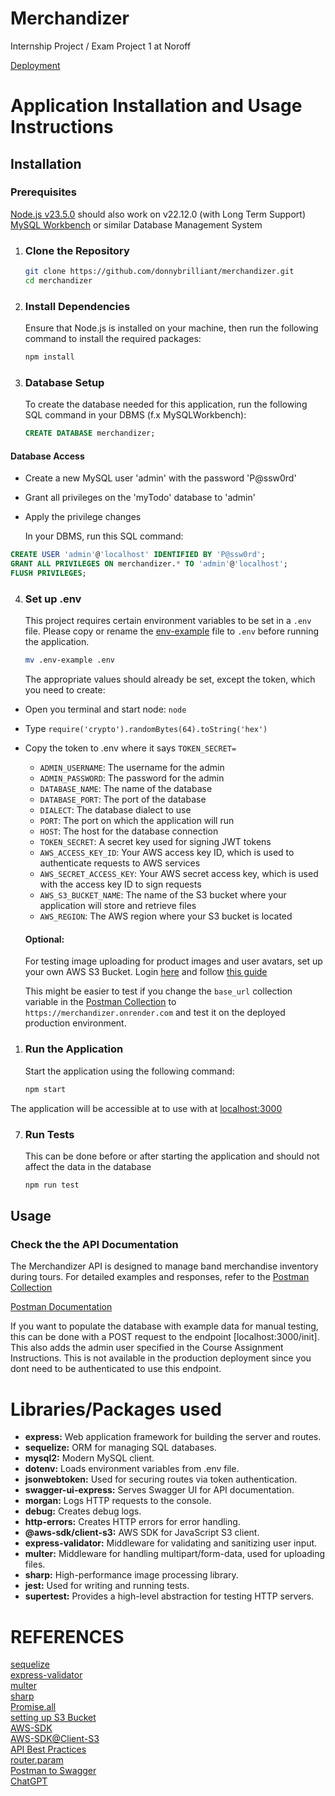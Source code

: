 # Merchandizer

Internship Project / Exam Project 1 at Noroff

[Deployment](https://merchandizer.onrender.com)

# Application Installation and Usage Instructions

## Installation

### Prerequisites

[Node.js v23.5.0](https://nodejs.org/en/download/package-manager) should also work on v22.12.0 (with Long Term Support)  
[MySQL Workbench](https://dev.mysql.com/downloads/workbench/) or similar Database Management System

1. ### Clone the Repository

   ```bash
   git clone https://github.com/donnybrilliant/merchandizer.git
   cd merchandizer
   ```

2. ### Install Dependencies

   Ensure that Node.js is installed on your machine, then run the following command to install the required packages:

   ```bash
   npm install
   ```

3. ### Database Setup

   To create the database needed for this application, run the following SQL command in your DBMS (f.x MySQLWorkbench):

   ```sql
   CREATE DATABASE merchandizer;
   ```

#### Database Access

- Create a new MySQL user 'admin' with the password 'P@ssw0rd'
- Grant all privileges on the 'myTodo' database to 'admin'
- Apply the privilege changes

  In your DBMS, run this SQL command:

```sql
CREATE USER 'admin'@'localhost' IDENTIFIED BY 'P@ssw0rd';
GRANT ALL PRIVILEGES ON merchandizer.* TO 'admin'@'localhost';
FLUSH PRIVILEGES;
```

4. ### Set up .env

   This project requires certain environment variables to be set in a `.env` file.
   Please copy or rename the [env-example](https://github.com/donnybrilliant/merchandizer/blob/main/env_example) file to `.env` before running the application.

   ```bash
   mv .env-example .env
   ```

   The appropriate values should already be set, except the token, which you need to create:

- Open you terminal and start node: `node`
- Type `require('crypto').randomBytes(64).toString('hex')`
- Copy the token to .env where it says `TOKEN_SECRET=`

  - `ADMIN_USERNAME`: The username for the admin
  - `ADMIN_PASSWORD`: The password for the admin
  - `DATABASE_NAME`: The name of the database
  - `DATABASE_PORT`: The port of the database
  - `DIALECT`: The database dialect to use
  - `PORT`: The port on which the application will run
  - `HOST`: The host for the database connection
  - `TOKEN_SECRET`: A secret key used for signing JWT tokens
  - `AWS_ACCESS_KEY_ID`: Your AWS access key ID, which is used to authenticate requests to AWS services
  - `AWS_SECRET_ACCESS_KEY`: Your AWS secret access key, which is used with the access key ID to sign requests
  - `AWS_S3_BUCKET_NAME`: The name of the S3 bucket where your application will store and retrieve files
  - `AWS_REGION`: The AWS region where your S3 bucket is located

  #### Optional:

  For testing image uploading for product images and user avatars, set up your own AWS S3 Bucket.
  Login [here](https://console.aws.amazon.com/console/home?nc2=h_ct&src=header-signin) and follow [this guide](https://medium.com/@shivam97.dawar/easy-and-simple-4-steps-to-upload-images-to-aws-s3-bucket-through-node-js-server-using-express-5f1095fcc485)

  This might be easier to test if you change the `base_url` collection variable in the [Postman Collection](https://www.postman.com/wolfzkin/workspace/merchandizer/collection/14878277-b26761a4-e2dd-4640-82b1-1ddc303bc8a2?action=share&creator=14878277) to `https://merchandizer.onrender.com` and test it on the deployed production environment.

1. ### Run the Application

   Start the application using the following command:

   ```bash
   npm start
   ```

The application will be accessible at to use with at [localhost:3000](http://localhost:3000)

7. ### Run Tests

   This can be done before or after starting the application and should not affect the data in the database

   ```bash
   npm run test
   ```

## Usage

### Check the the API Documentation

The Merchandizer API is designed to manage band merchandise inventory during tours.
For detailed examples and responses, refer to the [Postman Collection](https://www.postman.com/wolfzkin/workspace/merchandizer/collection/14878277-b26761a4-e2dd-4640-82b1-1ddc303bc8a2?action=share&creator=14878277)

[Postman Documentation](https://www.postman.com/wolfzkin/merchandizer/documentation/dkmx3ul/merchandizer)

If you want to populate the database with example data for manual testing, this can be done with a POST request to the endpoint [localhost:3000/init]. This also adds the admin user specified in the Course Assignment Instructions.
This is not available in the production deployment since you dont need to be authenticated to use this endpoint.

# Libraries/Packages used

- **express:** Web application framework for building the server and routes.
- **sequelize:** ORM for managing SQL databases.
- **mysql2:** Modern MySQL client.
- **dotenv:** Loads environment variables from .env file.
- **jsonwebtoken:** Used for securing routes via token authentication.
- **swagger-ui-express:** Serves Swagger UI for API documentation.
- **morgan:** Logs HTTP requests to the console.
- **debug:** Creates debug logs.
- **http-errors:** Creates HTTP errors for error handling.
- **@aws-sdk/client-s3:** AWS SDK for JavaScript S3 client.
- **express-validator:** Middleware for validating and sanitizing user input.
- **multer:** Middleware for handling multipart/form-data, used for uploading files.
- **sharp:** High-performance image processing library.
- **jest:** Used for writing and running tests.
- **supertest:** Provides a high-level abstraction for testing HTTP servers.

# REFERENCES

[sequelize](https://sequelize.org/docs/v6/)  
[express-validator](https://express-validator.github.io/docs)  
[multer](https://github.com/expressjs/multer)  
[sharp](https://sharp.pixelplumbing.com/)  
[Promise.all](https://developer.mozilla.org/en-US/docs/Web/JavaScript/Reference/Global_Objects/Promise/all)  
[setting up S3 Bucket](https://medium.com/@shivam97.dawar/easy-and-simple-4-steps-to-upload-images-to-aws-s3-bucket-through-node-js-server-using-express-5f1095fcc485)  
[AWS-SDK](https://docs.aws.amazon.com/AmazonS3/latest/userguide/Welcome.html)  
[AWS-SDK@Client-S3](https://www.npmjs.com/package/@aws-sdk/client-s3)  
[API Best Practices](https://apibestpractices.info/url-design/nested-resources)  
[router.param](https://javascript.plainenglish.io/using-param-middleware-in-express-simplifying-route-validation-36e939635567)  
[Postman to Swagger](https://www.postman.com/postman/postman-public-workspace/documentation/ijkf7ei/postman-to-swagger-oas-2)  
[ChatGPT](https://chat.openai.com)
